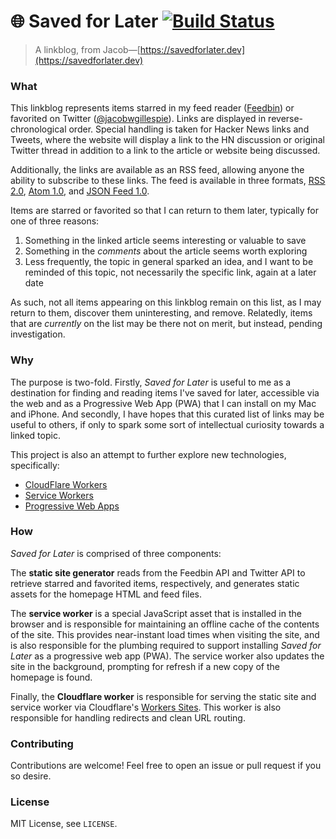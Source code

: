 # 🌐 Saved for Later [![Build Status](https://github.com/jacobwgillespie/saved-for-later/workflows/CI/badge.svg)](https://github.com/jacobwgillespie/saved-for-later/actions)

> A linkblog, from Jacob—[https://savedforlater.dev](https://savedforlater.dev)

### What

This linkblog represents items starred in my feed reader ([Feedbin](https://feedbin.com/)) or favorited on Twitter ([@jacobwgillespie](https://twitter.com/jacobwgillespie)). Links are displayed in reverse-chronological order. Special handling is taken for Hacker News links and Tweets, where the website will display a link to the HN discussion or original Twitter thread in addition to a link to the article or website being discussed.

Additionally, the links are available as an RSS feed, allowing anyone the ability to subscribe to these links. The feed is available in three formats, [RSS 2.0](https://savedforlater.dev/rss), [Atom 1.0](https://savedforlater.dev/atom), and [JSON Feed 1.0](https://savedforlater.dev/json).

Items are starred or favorited so that I can return to them later, typically for one of three reasons:

1. Something in the linked article seems interesting or valuable to save
2. Something in the _comments_ about the article seems worth exploring
3. Less frequently, the topic in general sparked an idea, and I want to be reminded of this topic, not necessarily the specific link, again at a later date

As such, not all items appearing on this linkblog remain on this list, as I may return to them, discover them uninteresting, and remove. Relatedly, items that are _currently_ on the list may be there not on merit, but instead, pending investigation.

### Why

The purpose is two-fold. Firstly, _Saved for Later_ is useful to me as a destination for finding and reading items I've saved for later, accessible via the web and as a Progressive Web App (PWA) that I can install on my Mac and iPhone. And secondly, I have hopes that this curated list of links may be useful to others, if only to spark some sort of intellectual curiosity towards a linked topic.

This project is also an attempt to further explore new technologies, specifically:

- [CloudFlare Workers](https://workers.cloudflare.com/)
- [Service Workers](https://developers.google.com/web/fundamentals/primers/service-workers)
- [Progressive Web Apps](https://developers.google.com/web/progressive-web-apps)

### How

_Saved for Later_ is comprised of three components:

The **static site generator** reads from the Feedbin API and Twitter API to retrieve starred and favorited items, respectively, and generates static assets for the homepage HTML and feed files.

The **service worker** is a special JavaScript asset that is installed in the browser and is responsible for maintaining an offline cache of the contents of the site. This provides near-instant load times when visiting the site, and is also responsible for the plumbing required to support installing _Saved for Later_ as a progressive web app (PWA). The service worker also updates the site in the background, prompting for refresh if a new copy of the homepage is found.

Finally, the **Cloudflare worker** is responsible for serving the static site and service worker via Cloudflare's [Workers Sites](https://workers.cloudflare.com/sites/). This worker is also responsible for handling redirects and clean URL routing.

### Contributing

Contributions are welcome! Feel free to open an issue or pull request if you so desire.

### License

MIT License, see `LICENSE`.
